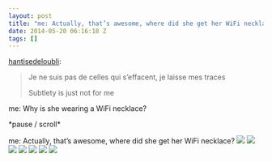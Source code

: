 ```yaml
---
layout: post
title: "me: Actually, that’s awesome, where did she get her WiFi necklace?"
date: 2014-05-20 06:16:18 Z
tags: []
---
```

[hantisedeloubli](http://hantisedeloubli.tumblr.com/post/86259350940/je-ne-suis-pas-de-celles-qui-seffacent-je-laisse):

> Je ne suis pas de celles qui s’effacent, je laisse mes traces 
> 
> Subtlety is just not for me

me: Why is she wearing a WiFi necklace?

\*pause / scroll\*

me: Actually, that’s awesome, where did she get her WiFi necklace?
![](/media/2014/05/86288809919_0.jpg)
![](/media/2014/05/86288809919_1.jpg)
![](/media/2014/05/86288809919_2.jpg)
![](/media/2014/05/86288809919_3.jpg)
![](/media/2014/05/86288809919_4.jpg)
![](/media/2014/05/86288809919_5.jpg)
![](/media/2014/05/86288809919_6.jpg)
